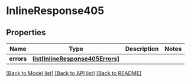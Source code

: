 # InlineResponse405

## Properties
Name | Type | Description | Notes
------------ | ------------- | ------------- | -------------
**errors** | [**list[InlineResponse405Errors]**](InlineResponse405Errors.md) |  | 

[[Back to Model list]](../README.md#documentation-for-models) [[Back to API list]](../README.md#documentation-for-api-endpoints) [[Back to README]](../README.md)


